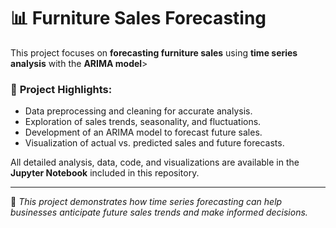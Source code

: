 # 📊 Furniture Sales Forecasting

This project focuses on **forecasting furniture sales** using **time series analysis** with the **ARIMA model**>
### 🚀 **Project Highlights:**
- Data preprocessing and cleaning for accurate analysis.  
- Exploration of sales trends, seasonality, and fluctuations.  
- Development of an ARIMA model to forecast future sales.  
- Visualization of actual vs. predicted sales and future forecasts.  

All detailed analysis, data, code, and visualizations are available in the **Jupyter Notebook** included in this repository.

---

🔎 *This project demonstrates how time series forecasting can help businesses anticipate future sales trends and make informed decisions.*
